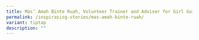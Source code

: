 ```yaml
---
title: Mas’ Amah Binte Ruah, Volunteer Trainer and Adviser for Girl Guides Singapore
permalink: /inspirasisg-stories/mas-amah-binte-ruah/
variant: tiptap
description: ""
---
```

